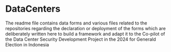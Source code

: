 # DataCenters
The readme file contains data forms and various files related to the repositories regarding the declaration or deployment of the forms which are deliberately written here to build a framework and adapt it to the Co-pilot of the Data Center Security Development Project in the 2024 for Generald Election in Indonesia
